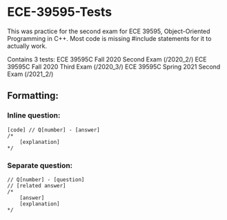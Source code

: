 # ECE-39595-Tests

This was practice for the second exam for ECE 39595, Object-Oriented Programming in C++. 
Most code is missing #include statements for it to actually work. 

Contains 3 tests:
ECE 39595C Fall 2020 Second Exam (/2020_2/)
ECE 39595C Fall 2020 Third Exam (/2020_3/)
ECE 39595C Spring 2021 Second Exam (/2021_2/)

## Formatting:
### Inline question: 
```
[code] // Q[number] - [answer]
/*
    [explanation]
*/
```
### Separate question:
```
// Q[number] - [question]
// [related answer]
/*
    [answer]
    [explanation]
*/
```
